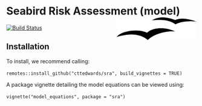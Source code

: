 Seabird Risk Assessment (model)  <img src='seagull.png' align="right" height="60" />
===============================
 
[![Build Status](https://app.travis-ci.com/cttedwards/sra.svg?branch=main)](https://app.travis-ci.com/cttedwards/sra)
 
 ## Installation
 
 To install, we recommend calling:
 
 `remotes::install_github("cttedwards/sra", build_vignettes = TRUE)`
 
 A package vignette detailing the model equations can be viewed using:
 
 `vignette("model_equations", package = "sra")`
